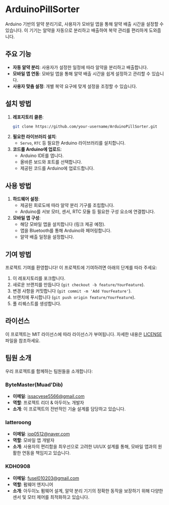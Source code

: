 # ArduinoPillSorter

Arduino 기반의 알약 분리기로, 사용자가 모바일 앱을 통해 알약 배출 시간을 설정할 수 있습니다. 이 기기는 알약을 자동으로 분리하고 배출하여 복약 관리를 편리하게 도와줍니다.

## 주요 기능

- **자동 알약 분리**: 사용자가 설정한 일정에 따라 알약을 분리하고 배출합니다.
- **모바일 앱 연동**: 모바일 앱을 통해 알약 배출 시간을 쉽게 설정하고 관리할 수 있습니다.
- **사용자 맞춤 설정**: 개별 복약 요구에 맞게 설정을 조정할 수 있습니다.

## 설치 방법

1. **레포지토리 클론**:
    ```bash
    git clone https://github.com/your-username/ArduinoPillSorter.git
    ```
2. **필요한 라이브러리 설치**:
    - `Servo`, `RTC` 등 필요한 Arduino 라이브러리를 설치합니다.
3. **코드를 Arduino에 업로드**:
    - Arduino IDE를 엽니다.
    - 올바른 보드와 포트를 선택합니다.
    - 제공된 코드를 Arduino에 업로드합니다.

## 사용 방법

1. **하드웨어 설정**:
    - 제공된 회로도에 따라 알약 분리 기구를 조립합니다.
    - Arduino를 서보 모터, 센서, RTC 모듈 등 필요한 구성 요소에 연결합니다.
2. **모바일 앱 구성**:
    - 해당 모바일 앱을 설치합니다 (링크 제공 예정).
    - 앱을 Bluetooth를 통해 Arduino와 페어링합니다.
    - 알약 배출 일정을 설정합니다.

## 기여 방법

프로젝트 기여를 환영합니다! 이 프로젝트에 기여하려면 아래의 단계를 따라 주세요:

1. 이 레포지토리를 포크합니다.
2. 새로운 브랜치를 만듭니다 (`git checkout -b feature/YourFeature`).
3. 변경 사항을 커밋합니다 (`git commit -m 'Add YourFeature'`).
4. 브랜치에 푸시합니다 (`git push origin feature/YourFeature`).
5. 풀 리퀘스트를 생성합니다.

## 라이선스

이 프로젝트는 MIT 라이선스에 따라 라이선스가 부여됩니다. 자세한 내용은 [LICENSE](LICENSE) 파일을 참조하세요.

## 팀원 소개

우리 프로젝트를 함께하는 팀원들을 소개합니다:

### ByteMaster(Muad'Dib)

- **이메일**: [issacyese5566@gmail.com](mailto:issacyese5566@gmail.com)
- **역할**: 프로젝트 리더 & 아두이노 개발자
- **소개**: 이 프로젝트의 전반적인 기술 설계를 담당하고 있습니다.

### latteroong 

- **이메일**: [iop0512@naver.com](mailto:iop0512@naver.com)
- **역할**: 모바일 앱 개발자
- **소개**: 사용자의 편리함을 최우선으로 고려한 UI/UX 설계를 통해, 모바일 앱과의 원활한 연동을 책임지고 있습니다.

### KDH0908 
- **이메일**: [fusel010203@gmail.com](mailto:fusel010203@gmail.com)
- **역할**: 펌웨어 엔지니어
- **소개**: 아두이노 펌웨어 설계, 알약 분리 기기의 정확한 동작을 보장하기 위해 다양한 센서 및 모터 제어를 최적화하고 있습니다.

